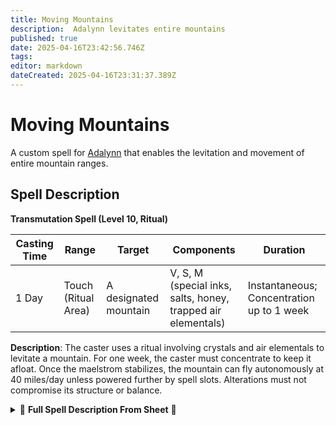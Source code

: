 ```yaml
---
title: Moving Mountains
description:  Adalynn levitates entire mountains
published: true
date: 2025-04-16T23:42:56.746Z
tags: 
editor: markdown
dateCreated: 2025-04-16T23:31:37.389Z
---
```


# Moving Mountains

A custom spell for [Adalynn](/characters/adalynn) that enables the levitation and movement of entire mountain ranges.

## Spell Description

**Transmutation Spell (Level 10, Ritual)**

| **Casting Time** | **Range** | **Target** | **Components** | **Duration** |
| --- | --- | --- | --- | --- |
| 1 Day | Touch (Ritual Area) | A designated mountain | V, S, M (special inks, salts, honey, trapped air elementals) | Instantaneous; Concentration up to 1 week |

**Description**: The caster uses a ritual involving crystals and air elementals to levitate a mountain. For one week, the caster must concentrate to keep it afloat. Once the maelstrom stabilizes, the mountain can fly autonomously at 40 miles/day unless powered further by spell slots. Alterations must not compromise its structure or balance.


<details>
  <summary>
    📖 <strong>Full Spell Description From Sheet</strong> 📖 
  </summary>
Moving  Mountains
  
level 10 Transmutation
  
ritual
  
casting time 1 Day
  
Duration instantaneous; concentration 1 week
  
components V, S, M (Rare inks made frrom the blood of umberhulks, salts refined from dried lake beds once blessed by an ocean deity, honey produced by bees which have gathered their pollen from plants which live high up on mountain peaks, a trapped air elemental per 10ft of height of mountain you are moving) which the spell consumes
  
You wil mix the rare materials to form crystals then place the crystals as you were drawing up a square ritual area around the base of the mountain, you will after creating the ritual site will bring the trapped air elemental to the center where the caster is conducting the spell then start to channel the magic energies through the ritual crystals towards the aire elementals which will be placed closely around the caster. Then for the next day the caster will continue to concentrate on the spell controlling the magic and the air elementals with in the ritual area. after the casting time the part of the mountain designated in the ritual area will then be cut from the rock and start to float up into the sky as the air elementals essences are consumed in a powerful maelstrom and releasing their entrappments. The caster then needs to concentrate on maintaing the mountain's flight in the maelstrom, if concentration is ended early even for a moment the mountain will fall from the sky. After a week of this the maelstrom will settle and the mountain will sustain its own flight at the caster's command and can move on its own as long it is in air. The mountain's movement is slow it can only move 40 miles a day unless additional spell slots are sacrificed to the mountain; to move throughout other mediums besides air more additional spell slots must be sacrificed by the original caster. The mountain itself may be changed or altered as long as the edges by the crystals are not broken off or destroyed, also that the mountain being moved isn't rendered structurally unsound by any means i.e.(excessive excavation, the earthquake spell, a explosion occuring deep within the moving rock, etc...). Structures may be built on or out of the mountain their weight doesn't have an effect on the flight of th mountain. strcutures going past the ritual circle will have an effect on the mountains aerodynamics, will slow and make the mountain lean towards the overreaching strucutrer given it isn't balanced out on the other side or the original caster doesn't concentrate on righting the flying rock.

</details>
